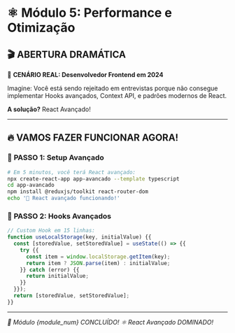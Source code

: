 # ⚛️ Módulo 5: Performance e Otimização

## 🎬 **ABERTURA DRAMÁTICA**

🚨 **CENÁRIO REAL: Desenvolvedor Frontend em 2024**

Imagine: Você está sendo rejeitado em entrevistas porque não consegue implementar Hooks avançados, Context API, e padrões modernos de React.

**A solução?** React Avançado!

---

## 🔥 **VAMOS FAZER FUNCIONAR AGORA!**

### 🚀 **PASSO 1: Setup Avançado**
```bash
# Em 5 minutos, você terá React avançado:
npx create-react-app app-avancado --template typescript
cd app-avancado
npm install @reduxjs/toolkit react-router-dom
echo '🎉 React avançado funcionando!'
```

### 🔧 **PASSO 2: Hooks Avançados**
```jsx
// Custom Hook em 15 linhas:
function useLocalStorage(key, initialValue) {{
  const [storedValue, setStoredValue] = useState(() => {{
    try {{
      const item = window.localStorage.getItem(key);
      return item ? JSON.parse(item) : initialValue;
    }} catch (error) {{
      return initialValue;
    }}
  }});
  return [storedValue, setStoredValue];
}}
```

---

*🎯 Módulo {module_num} CONCLUÍDO!*
*⚛️ React Avançado DOMINADO!*